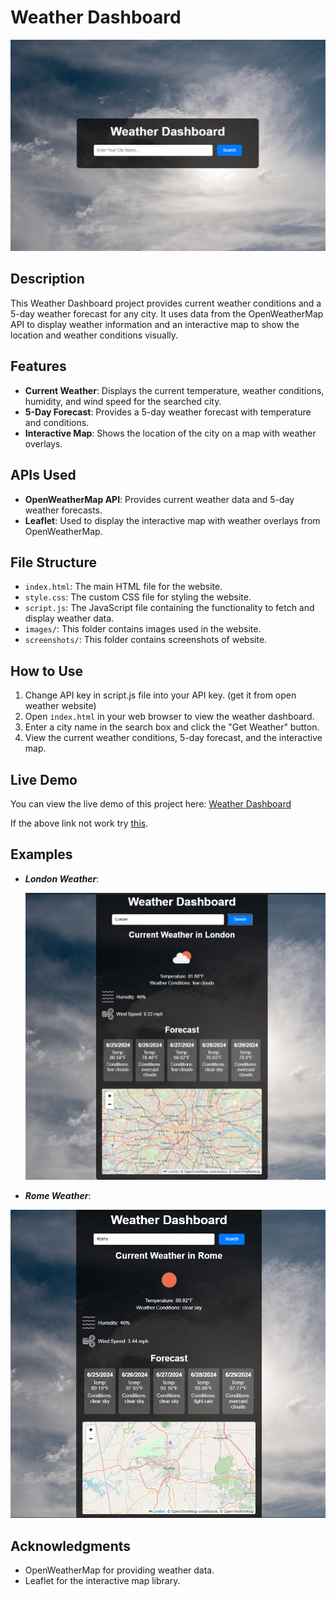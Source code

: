# Weather Dashboard

![Weather Dashboard](screenshots/weather.png)

## Description
This Weather Dashboard project provides current weather conditions and a 5-day weather forecast for any city. It uses data from the OpenWeatherMap API to display weather information and an interactive map to show the location and weather conditions visually.

## Features
- **Current Weather**: Displays the current temperature, weather conditions, humidity, and wind speed for the searched city.
- **5-Day Forecast**: Provides a 5-day weather forecast with temperature and conditions.
- **Interactive Map**: Shows the location of the city on a map with weather overlays.

## APIs Used
- **OpenWeatherMap API**: Provides current weather data and 5-day weather forecasts.
- **Leaflet**: Used to display the interactive map with weather overlays from OpenWeatherMap.

## File Structure
- `index.html`: The main HTML file for the website.
- `style.css`: The custom CSS file for styling the website.
- `script.js`: The JavaScript file containing the functionality to fetch and display weather data.
- `images/`: This folder contains images used in the website.
- `screenshots/`: This folder contains screenshots of website.

## How to Use
1. Change API key in script.js file into your API key. (get it from open weather website)
2. Open `index.html` in your web browser to view the weather dashboard.
3. Enter a city name in the search box and click the "Get Weather" button.
4. View the current weather conditions, 5-day forecast, and the interactive map.

## Live Demo
You can view the live demo of this project here: [Weather Dashboard](https://yassenali.github.io/Weather-Dashboard/)

If the above link not work try [this](https://comfy-liger-ffd4b6.netlify.app).


## Examples
- ***London Weather***:
  <div align="center"> 
    
    ![Weather of London](screenshots/weatherOfLondon.png)
  
  </div>
  
- ***Rome Weather***:
<div align="center">
  
  ![Weather of Rome](screenshots/weatherOfRome.png)
  
</div>

## Acknowledgments
- OpenWeatherMap for providing weather data.
- Leaflet for the interactive map library.
